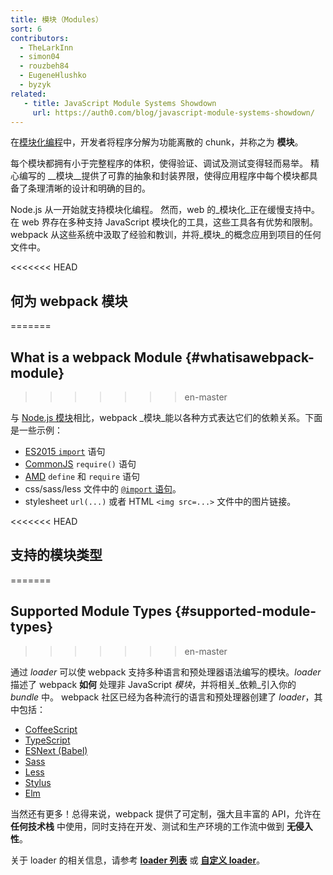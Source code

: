 ```yaml
---
title: 模块（Modules）
sort: 6
contributors:
  - TheLarkInn
  - simon04
  - rouzbeh84
  - EugeneHlushko
  - byzyk
related:
   - title: JavaScript Module Systems Showdown
     url: https://auth0.com/blog/javascript-module-systems-showdown/
---
```


在[模块化编程](https://en.wikipedia.org/wiki/Modular_programming)中，开发者将程序分解为功能离散的 chunk，并称之为 __模块__。

每个模块都拥有小于完整程序的体积，使得验证、调试及测试变得轻而易举。
精心编写的 __模块__提供了可靠的抽象和封装界限，使得应用程序中每个模块都具备了条理清晰的设计和明确的目的。

Node.js 从一开始就支持模块化编程。
然而，web 的_模块化_正在缓慢支持中。
在 web 界存在多种支持 JavaScript 模块化的工具，这些工具各有优势和限制。
webpack 从这些系统中汲取了经验和教训，并将_模块_的概念应用到项目的任何文件中。

<<<<<<< HEAD
## 何为 webpack 模块
=======
## What is a webpack Module {#whatisawebpack-module}
>>>>>>> en-master

与 [Node.js 模块](https://nodejs.org/api/modules.html)相比，webpack _模块_能以各种方式表达它们的依赖关系。下面是一些示例：

- [ES2015 `import`](https://developer.mozilla.org/en-US/docs/Web/JavaScript/Reference/Statements/import) 语句
- [CommonJS](http://www.commonjs.org/specs/modules/1.0/) `require()` 语句
- [AMD](https://github.com/amdjs/amdjs-api/blob/master/AMD.md) `define` 和 `require` 语句
- css/sass/less 文件中的 [`@import` 语句](https://developer.mozilla.org/en-US/docs/Web/CSS/@import)。
- stylesheet `url(...)` 或者 HTML `<img src=...>` 文件中的图片链接。

<<<<<<< HEAD
## 支持的模块类型
=======
## Supported Module Types {#supported-module-types}
>>>>>>> en-master

通过 _loader_ 可以使 webpack 支持多种语言和预处理器语法编写的模块。_loader_ 描述了 webpack __如何__ 处理非 JavaScript _模块_，并将相关_依赖_引入你的 _bundle_ 中。
webpack 社区已经为各种流行的语言和预处理器创建了 _loader_，其中包括：

- [CoffeeScript](http://coffeescript.org)
- [TypeScript](https://www.typescriptlang.org)
- [ESNext (Babel)](https://babeljs.io)
- [Sass](http://sass-lang.com)
- [Less](http://lesscss.org)
- [Stylus](http://stylus-lang.com)
- [Elm](https://elm-lang.org/)

当然还有更多！总得来说，webpack 提供了可定制，强大且丰富的 API，允许在 __任何技术栈__ 中使用，同时支持在开发、测试和生产环境的工作流中做到 __无侵入性__。

关于 loader 的相关信息，请参考 [__loader 列表__](/loaders) 或 [__自定义 loader__](/api/loaders)。
